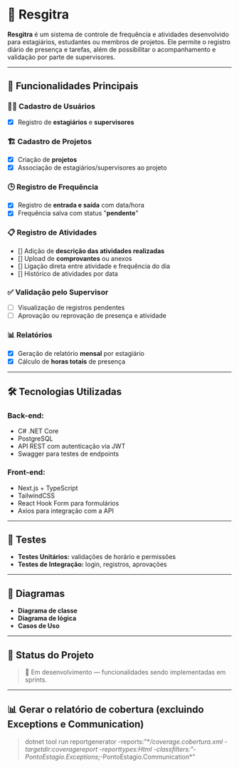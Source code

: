 # 📘 Resgitra

**Resgitra** é um sistema de controle de frequência e atividades desenvolvido para estagiários, estudantes ou membros de projetos. Ele permite o registro diário de presença e tarefas, além de possibilitar o acompanhamento e validação por parte de supervisores.

---

## 🚀 Funcionalidades Principais

### 🧑‍💼 Cadastro de Usuários

- [x] Registro de **estagiários** e **supervisores**

### 🏗️ Cadastro de Projetos

- [x] Criação de **projetos**
- [x] Associação de estagiários/supervisores ao projeto

### 🕒 Registro de Frequência

- [x] Registro de **entrada e saída** com data/hora
- [x] Frequência salva com status "**pendente**"

### 📋 Registro de Atividades

- [] Adição de **descrição das atividades realizadas**
- [] Upload de **comprovantes** ou anexos
- [] Ligação direta entre atividade e frequência do dia
- [] Histórico de atividades por data

### ✅ Validação pelo Supervisor

- [ ] Visualização de registros pendentes
- [ ] Aprovação ou reprovação de presença e atividade

### 📊 Relatórios

- [x] Geração de relatório **mensal** por estagiário
- [x] Cálculo de **horas totais** de presença

---

## 🛠️ Tecnologias Utilizadas

### Back-end:

- C# .NET Core
- PostgreSQL
- API REST com autenticação via JWT
- Swagger para testes de endpoints

### Front-end:

- Next.js + TypeScript
- TailwindCSS
- React Hook Form para formulários
- Axios para integração com a API

---

## 🧪 Testes

- **Testes Unitários:** validações de horário e permissões
- **Testes de Integração:** login, registros, aprovações

---

## 📐 Diagramas

- **Diagrama de classe**
- **Diagrama de lógica**
- **Casos de Uso**

---

## 📌 Status do Projeto

> 🔄 Em desenvolvimento — funcionalidades sendo implementadas em sprints.

---

## 📊 Gerar o relatório de cobertura (excluindo Exceptions e Communication)

> dotnet tool run reportgenerator -reports:"\*_/coverage.cobertura.xml -targetdir:coveragereport -reporttypes:Html -classfilters:"-PontoEstagio.Exceptions_;-PontoEstagio.Communication\*"
